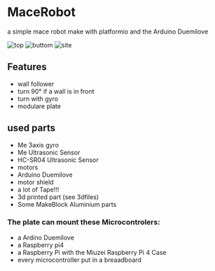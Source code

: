 # MaceRobot
a simple mace robot make with platformio and the Arduino Duemilove


![top](https://github.com/Ztirom45/MaceRobot/blob/main/top.png)
![buttom](https://github.com/Ztirom45/MaceRobot/blob/main/buttom.png)
![site](https://github.com/Ztirom45/MaceRobot/blob/main/site.png)


## Features

- wall follower
- turn 90° if a wall is in front
- turn with gyro
- modulare plate

## used parts
- Me 3axis gyro
- Me Ultrasonic Sensor
- HC-SR04 Ultrasonic Sensor
- motors
- Arduino Duemilove
- motor shield
- a lot of Tape!!!
- 3d printed part (see 3dfiles)
- Some MakeBlock Aluminium parts

### The plate can mount these Microcontrolers:
- a Ardino Duemilove
- a Raspberry pi4
- a Raspberry Pi with the Miuzei Raspberry Pi 4 Case
- every microcontroller put in a breaadboard

